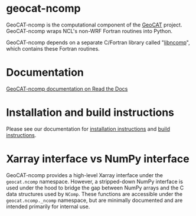 geocat-ncomp
===========

GeoCAT-ncomp is the computational component of the [GeoCAT](https://ncar.github.io/GeoCAT) project. GeoCAT-ncomp wraps NCL's non-WRF Fortran routines into Python.

GeoCAT-ncomp depends on a separate C/Fortran library called "[libncomp](https://github.com/NCAR/libncomp)", which contains these Fortran routines.


Documentation
=============

[GeoCAT-ncomp documentation on Read the Docs](https://geocat-ncomp.readthedocs.io)



Installation and build instructions
===================================

Please see our documentation for [installation instructions](https://geocat-ncomp.readthedocs.io/en/latest/installation.html) and [build instructions](https://geocat-ncomp.readthedocs.io/en/latest/installation.html#building-geocat-ncomp-from-source).


Xarray interface vs NumPy interface
===================================

GeoCAT-ncomp provides a high-level Xarray interface under the `geocat.ncomp` namespace. However, a stripped-down NumPy interface is used under the hood to bridge the gap between NumPy arrays and the C data structures used by `NComp`. These functions are accessible under the `geocat.ncomp._ncomp` namespace, but are minimally documented and are intended primarily for internal use.
